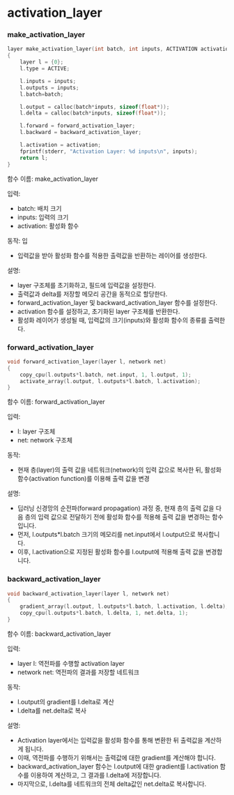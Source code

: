 # activation\_layer

### make\_activation\_layer

```c
layer make_activation_layer(int batch, int inputs, ACTIVATION activation)
{
    layer l = {0};
    l.type = ACTIVE;

    l.inputs = inputs;
    l.outputs = inputs;
    l.batch=batch;

    l.output = calloc(batch*inputs, sizeof(float*));
    l.delta = calloc(batch*inputs, sizeof(float*));

    l.forward = forward_activation_layer;
    l.backward = backward_activation_layer;

    l.activation = activation;
    fprintf(stderr, "Activation Layer: %d inputs\n", inputs);
    return l;
}
```

함수 이름: make\_activation\_layer

입력:&#x20;

* batch: 배치 크기
* inputs: 입력의 크기
* activation: 활성화 함수

동작: 입

* 입력값을 받아 활성화 함수를 적용한 출력값을 반환하는 레이어를 생성한다.

설명:

* layer 구조체를 초기화하고, 필드에 입력값을 설정한다.
* 출력값과 delta를 저장할 메모리 공간을 동적으로 할당한다.
* forward\_activation\_layer 및 backward\_activation\_layer 함수를 설정한다.
* activation 함수를 설정하고, 초기화된 layer 구조체를 반환한다.
* 활성화 레이어가 생성될 때, 입력값의 크기(inputs)와 활성화 함수의 종류를 출력한다.



### forward\_activation\_layer

```c
void forward_activation_layer(layer l, network net)
{
    copy_cpu(l.outputs*l.batch, net.input, 1, l.output, 1);
    activate_array(l.output, l.outputs*l.batch, l.activation);
}
```

함수 이름: forward\_activation\_layer

입력:&#x20;

* l: layer 구조체&#x20;
* net: network 구조체

동작:&#x20;

* 현재 층(layer)의 출력 값을 네트워크(network)의 입력 값으로 복사한 뒤, 활성화 함수(activation function)를 이용해 출력 값을 변경

설명:&#x20;

* 딥러닝 신경망의 순전파(forward propagation) 과정 중, 현재 층의 출력 값을 다음 층의 입력 값으로 전달하기 전에 활성화 함수를 적용해 출력 값을 변경하는 함수입니다.&#x20;
* 먼저, l.outputs\*l.batch 크기의 메모리를 net.input에서 l.output으로 복사합니다.&#x20;
* 이후, l.activation으로 지정된 활성화 함수를 l.output에 적용해 출력 값을 변경합니다.



### backward\_activation\_layer

```c
void backward_activation_layer(layer l, network net)
{
    gradient_array(l.output, l.outputs*l.batch, l.activation, l.delta);
    copy_cpu(l.outputs*l.batch, l.delta, 1, net.delta, 1);
}
```

함수 이름: backward\_activation\_layer

입력:

* layer l: 역전파를 수행할 activation layer
* network net: 역전파의 결과를 저장할 네트워크

동작:

* l.output의 gradient를 l.delta로 계산
* l.delta를 net.delta로 복사

설명:

* Activation layer에서는 입력값을 활성화 함수를 통해 변환한 뒤 출력값을 계산하게 됩니다.
* 이때, 역전파를 수행하기 위해서는 출력값에 대한 gradient를 계산해야 합니다.
* backward\_activation\_layer 함수는 l.output에 대한 gradient를 l.activation 함수를 이용하여 계산하고, 그 결과를 l.delta에 저장합니다.
* 마지막으로, l.delta를 네트워크의 전체 delta값인 net.delta로 복사합니다.

